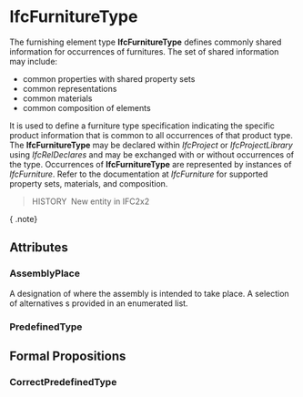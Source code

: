 # IfcFurnitureType

The furnishing element type **IfcFurnitureType** defines commonly shared information for occurrences of furnitures. The set of shared information may include:

* common properties with shared property sets
* common representations
* common materials
* common composition of elements

It is used to define a furniture type specification indicating the specific product information that is common to all occurrences of that product type. The **IfcFurnitureType** may be declared within _IfcProject_ or _IfcProjectLibrary_ using _IfcRelDeclares_ and may be exchanged with or without occurrences of the type. Occurrences of **IfcFurnitureType** are represented by instances of _IfcFurniture_. Refer to the documentation at _IfcFurniture_ for supported property sets, materials, and composition.

> HISTORY&nbsp; New entity in IFC2x2

{ .note}
>

## Attributes

### AssemblyPlace
A designation of where the assembly is intended to take place. A selection of alternatives s provided in an enumerated list.

### PredefinedType


## Formal Propositions

### CorrectPredefinedType

